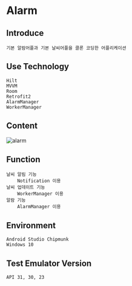 # Alarm

## Introduce
    기본 알람어플과 기본 날씨어플을 클론 코딩한 어플리케이션

## Use Technology
    Hilt
    MVVM
    Room
    Retrofit2
    AlarmManager
    WorkerManager

## Content
![alarm](https://user-images.githubusercontent.com/8927650/169806329-6a6d2bf3-0845-45fc-8d56-4da147328095.png)

## Function
    날씨 알림 기능
        Notification 이용
    날씨 업데이트 기능
        WorkerManager 이용
    알람 기능
        AlarmManager 이용

## Environment
    Android Studio Chipmunk
    Windows 10

## Test Emulator Version
    API 31, 30, 23